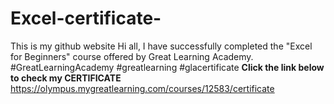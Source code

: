 # Excel-certificate-
This is my github website
Hi all, 
I have successfully completed the "Excel for Beginners" course offered by Great Learning Academy. 
 #GreatLearningAcademy #greatlearning #glacertificate
****Click the link below to check my CERTIFICATE****
https://olympus.mygreatlearning.com/courses/12583/certificate

